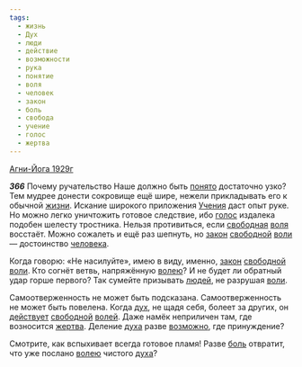 ```yaml
---
tags:
  - жизнь
  - Дух
  - люди
  - действие
  - возможности
  - рука
  - понятие
  - воля
  - человек
  - закон
  - боль
  - свобода
  - учение
  - голос
  - жертва
---
```


[Агни-Йога 1929г](/agni/1929)

___366___
Почему ручательство Наше должно быть [понято](/tag/#понятие) достаточно узко? Тем мудрее донести сокровище ещё шире, нежели прикладывать его к обычной [жизни](/tag/#жизнь). Искание широкого приложения [Учения](/tag/#учение) даст опыт руке. Но можно легко уничтожить готовое следствие, ибо [голос](/tag/#голос) издалека подобен шелесту тростника. Нельзя противиться, если [свободная](/tag/#свобода) [воля](/tag/#воля) восстаёт. Можно сожалеть и ещё раз шепнуть, но [закон](/tag/#закон) [свободной](/tag/#свобода) [воли](/tag/#воля) — достоинство [человека](/tag/#человек).   

Когда говорю: «Не насилуйте», имею в виду, именно, [закон](/tag/#закон) [свободной](/tag/#свобода) [воли](/tag/#воля). Кто согнёт ветвь, напряжённую [волею](/tag/#воля)? И не будет ли обратный удар горше первого? Так сумейте призывать [людей](/tag/#люди), не разрушая [воли](/tag/#воля).   

Самоотверженность не может быть подсказана. Самоотверженность не может быть повелена. Когда [дух](/tag/#Дух), не щадя себя, болеет за других, он [действует](/tag/#действие) [свободной](/tag/#свобода) [волей](/tag/#воля). Даже намёк неприличен там, где возносится [жертва](/tag/#жертва). Деление [духа](/tag/#Дух) разве [возможно](/tag/#возможности), где принуждение?   

Смотрите, как вспыхивает всегда готовое пламя! Разве [боль](/tag/#боль) отвратит, что уже послано [волею](/tag/#воля) чистого [духа](/tag/#Дух)?